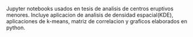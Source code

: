 Jupyter notebooks usados en tesis de analisis de centros eruptivos menores. Incluye aplicacion de analisis de densidad espacial(KDE), aplicaciones de k-means, matriz de correlacion y graficos elaborados en python.
